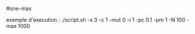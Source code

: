 #one-max


 exemple d'execution :
	./script.sh -s 3 -c 1 -mut 0 -i 1 -pc 0.1 -pm 1 -N 100 -max 1000
